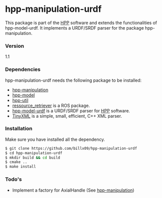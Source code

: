 # hpp-manipulation-urdf

This package is part of the [HPP] software and extends the functionalities of hpp-model-urdf.
It implements a URDF/SRDF parser for the package hpp-manipulation.

### Version
1.1

### Dependencies

hpp-manipulation-urdf needs the following package to be installed:

* [hpp-manipulation]
* [hpp-model]
* [hpp-util]
* [ressource_retriever] is a ROS package.
* [hpp-model-urdf] is a URDF/SRDF parser for [HPP] software.
* [TinyXML] is a simple, small, efficient, C++ XML parser.

### Installation

Make sure you have installed all the dependency.

```sh
$ git clone https://github.com/billx09/hpp-manipulation-urdf
$ cd hpp-manipulation-urdf
$ mkdir build && cd build
$ cmake ..
$ make install
```

### Todo's

* Implement a factory for AxialHandle (See [hpp-manipulation])

[TinyXML]:http://www.grinninglizard.com/tinyxml
[hpp-model-urdf]:https://github.com/humanoid-path-planner/hpp-model-urdf
[HPP]:https://github.com/humanoid-path-planner/hpp-doc
[hpp-manipulation-urdf]:https://github.com/billx09/hpp-manipulation-urdf
[hpp-manipulation]:https://github.com/billx09/hpp-manipulation
[hpp-model]:https://github.com/humanoid-path-planner/hpp-model
[hpp-util]:https://github.com/humanoid-path-planner/hpp-util
[ressource_retriever]:http://wiki.ros.org/resource_retriever
